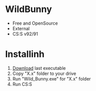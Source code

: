 # WildBunny

* Free and OpenSource
* External
* CS:S v92/91

# Installinh

1. [Download](https://github.com/MicRofaRatOV/WildBunny-cs-source/releases/latest) last executable
2. Copy "X.x" folder to your drive
3. Run "Wild_Bunny.exe" for "X.x" folder
4. Run CS:S

